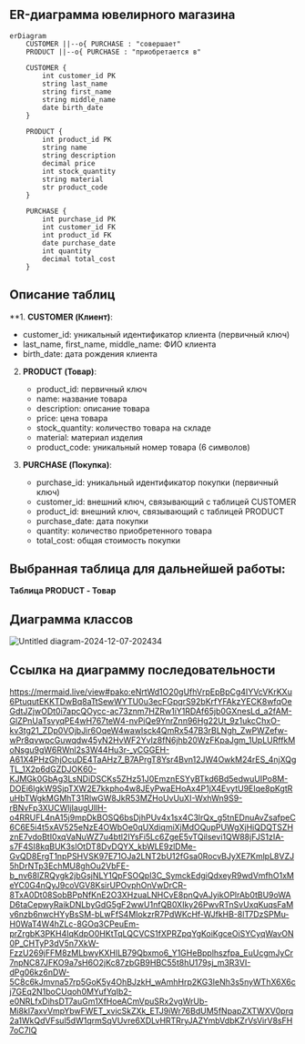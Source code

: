 ## ER-диаграмма ювелирного магазина

```mermaid
erDiagram
    CUSTOMER ||--o{ PURCHASE : "совершает"
    PRODUCT ||--o{ PURCHASE : "приобретается в"

    CUSTOMER {
        int customer_id PK
        string last_name
        string first_name
        string middle_name
        date birth_date
    }

    PRODUCT {
        int product_id PK
        string name
        string description
        decimal price
        int stock_quantity
        string material
        str product_code
    }

    PURCHASE {
        int purchase_id PK
        int customer_id FK
        int product_id FK
        date purchase_date
        int quantity
        decimal total_cost
    }
```

## Описание таблиц

**1. **CUSTOMER (Клиент)**:
   - customer_id: уникальный идентификатор клиента (первичный ключ)
   - last_name, first_name, middle_name: ФИО клиента
   - birth_date: дата рождения клиента

2. **PRODUCT (Товар)**:
   - product_id: первичный ключ
   - name: название товара
   - description: описание товара
   - price: цена товара
   - stock_quantity: количество товара на складе
   - material: материал изделия
   - product_code: уникальный номер товара (6 символов)

3. **PURCHASE (Покупка)**:
   - purchase_id: уникальный идентификатор покупки (первичный ключ)
   - customer_id: внешний ключ, связывающий с таблицей CUSTOMER
   - product_id: внешний ключ, связывающий с таблицей PRODUCT
   - purchase_date: дата покупки
   - quantity: количество приобретенного товара
   - total_cost: общая стоимость покупки

## Выбранная таблица для дальнейшей работы:
**Таблица PRODUCT - Товар**

## Диаграмма классов
![Untitled diagram-2024-12-07-202434](https://github.com/user-attachments/assets/f77930f5-d067-465f-867f-a4631903ea40)

## Ссылка на диаграмму последовательности
https://mermaid.live/view#pako:eNrtWd1O20gUfhVrpEpBpCg4IYVcVKrKXu6PtuqutEKKTDwBq8aTtSewWYTU0u3ecFGpqrS92bKrfYFAkzYECK8wfqOeGdtJZjwODt0i7apcQOycc-ac73znm7HZRw1iY1RDAf65jb0GXnesLd_a2fAM-GlZPnUaTsvyqPE4wH767teW4-nvPiQe9YnrZnn96Hg22Ut_9z1ukcChxO-kv3tg21_ZDp0VOjbJir6OqeW4wawIsck4QmRx547B3rBLNgh_ZwPWZefw-wPr8qvwpcGuwqdw45yN2HvWF2YvIz8fN6jhb20WzFKpaJgm_1UpLURffkMoNsgu9gW6RWnl2s3W44Hu3r-_yCGGEH-A61X4PHzGhjOcuDE4TaAHz7_B7APrgT8Ysr4Bvn12JW4OwkM24rES_4njXQgTL_1X2p6dGZDJOK60-KJMGk0GbAg3LsNDiDSCKs5ZHz51J0EmznESYyBTkd6Bd5edwuUIPo8M-DOEi6lgkW9SjpTXW2E7kkpho4w8JEyPwaEHoAx4P1jX4EvytU9EIqe8pKgtRuHbTWgkMGMhT31RlwGW8JkR53MZHoUvUuXI-WxhWn9S9-rBNvFp3XUCWljIaugUllH-o4RRUFL4nA15j9mpDkBOSQ6bsDjhPUv4x1sx4C3lrQx_g5tnEDnuAvZsafpeC6C6E5i4t5xAV525eNzE4OWbOe0qUXdiqmiXjMdOQupPUWgXjHiQDQTSZHznE7vdoBtI0xqVaNuWZ7u4btl2IYsFi5Lc6ZgeE5vTQilsevi1QW88jFJS1zIA-s7F4SI8kqBUK3slOtDT8DvDQYX_kbWLE9zlDMe-GvQD8ErgT1npPSHVSK97E71OJa2LNT2bU12fGsa0RocvBJyXE7KmlpL8VZJ5hDrNTp3EchMU8ghOu2VbFE-b_nv68lZRQygk2jbGsjNLY1QpFSOQpl3C_SymckEdgiQdxeyR9wdVmfhO1xMeYC0G4nQyJ9coVGV8KsirUPOvphOnVwDrCR-8TxA0Dt08SobBPpNfKnE2O3XHzuaLNHCvE8pnQvAJyikOPlrAb0tBU9oWAD6taCepwyRaikDNLbyGdG5gF2wwU1nfQB0XIky26PwvRTnSvUxqKuqsFaMv6nzb6nwcHYyBsSM-bLwFfS4MIokzrR7PdWKcHf-WJfkHB-8lT7DzSPMu-H0WaT4W4hZLc-8GOq3CPeuEm-prZrgbK3PKH4IqKdpO0HKtTqLQCVCS1fXPRZpqYgKoiKgceOiSYCyqWavON0P_CHTyP3dV5n7XkW-FzzU269jFFM8zMLbwyKXHILB79Qbxmo6_Y1GHeBpplhszfpa_EuUcgmJyCr7npNC87JFKO9a7sH6O2jKc87zbGB9HBC55t8hU179sj_m3R3VI-dPg06kz6nDW-5C8c6kJmvna57rp5GoK5y4OhBJzkH_wAmhHrp2KG3IeNh3s5nyWThX6X6cj7GEq2N1boCUqoh0MYufYqIb2-e0NRLfxDihsDT7auGm1XfHoeACmVpuSRx2vgWrUb-Mi8kl7axvVmpYbwFWET_xvicSkZXk_ETJ9iWr76BdUM5fNpapZXTWXV0prq2a1WkQdVFsul5dW1qrmSqVUvre6XDLvHRTRryJAZYmbVdbKZrVsVirV8sFH7oC7lQ






